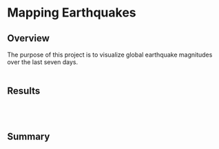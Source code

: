 # Mapping Earthquakes
## Overview
The purpose of this project is to visualize global earthquake magnitudes over the last seven days.
<br></br>

## Results


<br></br>

## Summary